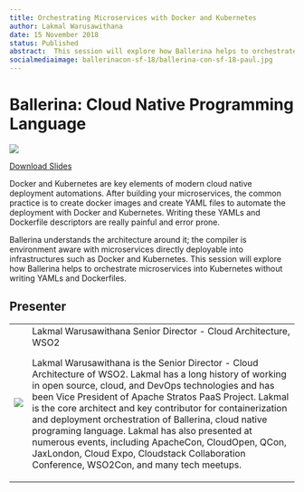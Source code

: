 ```yaml
---
title: Orchestrating Microservices with Docker and Kubernetes
author: Lakmal Warusawithana
date: 15 November 2018
status: Published
abstract:  This session will explore how Ballerina helps to orchestrate microservices into Kubernetes without writing YAMLs and Dockerfiles.
socialmediaimage: ballerinacon-sf-18/ballerina-con-sf-18-paul.jpg
---
```

<script src="/js/ballerina-form.js?03"></script><link rel="stylesheet" href="/css/webinar-page.css"></link><link rel="stylesheet" href="/css/ballerinacon-page.css"></link>

<div class="col-xs-12 col-sm-12 col-md-9 col-lg-9" style="padding:0;">
<h1>Ballerina: Cloud Native Programming Language</h1>
</div>
<div class="col-xs-12 col-sm-12 col-md-3 col-lg-3" style="padding:0;">
<a href="https://con.ballerina.io/" target="_blank"><img class="cInlineLogo" src="https://con.ballerina.io/wp-content/themes/ballerinacon/images/bcon-logo.png"/></a>
</div>
<!-- <div class="col-xs-12 col-sm-12 col-md-12 col-lg-12 cConVideoContainer">
<div class="embed-responsive embed-responsive-16by9">
<iframe class="embed-responsive-item" src="https://www.youtube.com/embed/-lA3KD3ostU" frameborder="0" allow="autoplay; encrypted-media" allowfullscreen></iframe>
</div>
</div> -->

<div class="clearfix"></div>

<a class="cBallerina-io-Home-main-download-button cGuidesDownloadButton cDownloadSlides" target="_blank" href="https://www.slideshare.net/ballerinaslides/orchestrating-microservices-with-docker-and-kubernetes">Download Slides</a>

<div class="clearfix"></div>

Docker and Kubernetes are key elements of modern cloud native deployment automations. After building your microservices, the common practice is to create docker images and create YAML files to automate the deployment with Docker and Kubernetes. Writing these YAMLs and Dockerfile descriptors are really painful and error prone.

Ballerina understands the architecture around it; the compiler is environment aware with microservices directly deployable into infrastructures such as Docker and Kubernetes. This session will explore how Ballerina helps to orchestrate microservices into Kubernetes without writing YAMLs and Dockerfiles.

## Presenter

<table class="cWebinarPresenter">
    <tr>
        <td class="cWebinarPresenterPic"><img src="//con.ballerina.io/wp-content/themes/ballerinacon/images/speakers/paul.jpg"/></td>
        <td class="cWebinarPresenterBio">
      <span class="cPresenterName">Lakmal Warusawithana</span>
      <span class="cPresenterTitle">Senior Director - Cloud Architecture, WSO2 </span>
       <p>Lakmal Warusawithana is the Senior Director - Cloud Architecture of WSO2. Lakmal has a long history of working in open source, cloud, and DevOps technologies and has been Vice President of Apache Stratos PaaS Project. Lakmal is the core architect and key contributor for containerization and deployment orchestration of Ballerina, cloud native programing language. Lakmal has also presented at numerous events, including ApacheCon, CloudOpen, QCon, JaxLondon, Cloud Expo, Cloudstack Collaboration Conference, WSO2Con, and many tech meetups.</p></td>
    </tr>

</table>

</div>
</div>
